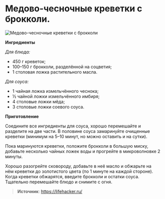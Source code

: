 # Медово-чесночные креветки с брокколи.

![Медово-чесночные креветки с брокколи](/images/Kulinar/Other/chesnok_rec_005.jpg 'Медово-чесночные креветки с брокколи')

**Ингредиенты**

_Для блюда:_

- 450 г креветок;
- 100–150 г брокколи, разделённой на соцветия;
- 1 столовая ложка растительного масла.

_Для соуса:_

- 1 чайная ложка измельчённого чеснока;
- ½ чайной ложки измельчённого имбиря;
- 4 столовые ложки мёда;
- 3 столовые ложки соевого соуса.

**Приготовление**

Соедините все ингредиенты для соуса, хорошо перемешайте и разделите на две части. В половине соуса замаринуйте очищенные креветки (минимум на 5–10 минут, но можно оставить и на сутки).

Пока маринуются креветки, положите брокколи в большую миску, добавьте несколько чайных ложек воды и прогрейте в микроволновке 2 минуты.

Хорошо разогрейте сковороду, добавьте в неё масло и обжарьте на нём креветки до золотистого цвета (по 1 минуте на каждой стороне). Когда креветки обжарятся, введите брокколи и остатки соуса. Тщательно перемешайте блюдо и снимите с огня.

> **Источник**: https://lifehacker.ru/

